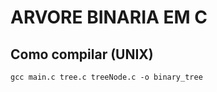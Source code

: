 # ARVORE BINARIA EM C

## Como compilar (UNIX)

```
gcc main.c tree.c treeNode.c -o binary_tree 
```